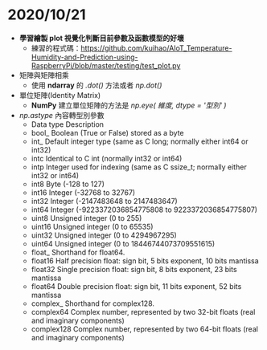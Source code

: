 # 2020/10/21
* **學習繪製 plot 視覺化判斷目前參數及函數模型的好壞**
    * 練習的程式碼：https://github.com/kuihao/AIoT_Temperature-Humidity-and-Prediction-using-RaspberryPi/blob/master/testing/test_plot.py
* 矩陣與矩陣相乘
    * 使用 **ndarray** 的 *.dot()* 方法或者 *np.dot()*
* 單位矩陣(Identity Matrix)
    * **NumPy** 建立單位矩陣的方法是 *np.eye( 維度, dtype = '型別' )*
* *np.astype* 內容轉型別參數
    * Data type  Description
    * bool_  Boolean (True or False) stored as a byte
    * int_  Default integer type (same as C long; normally either int64 or int32)
    * intc  Identical to C int (normally int32 or int64)
    * intp  Integer used for indexing (same as C ssize_t; normally either int32 or int64)
    * int8  Byte (-128 to 127)
    * int16  Integer (-32768 to 32767)
    * int32  Integer (-2147483648 to 2147483647)
    * int64  Integer (-9223372036854775808 to 9223372036854775807)
    * uint8  Unsigned integer (0 to 255)
    * uint16 Unsigned integer (0 to 65535)
    * uint32 Unsigned integer (0 to 4294967295)
    * uint64 Unsigned integer (0 to 18446744073709551615)
    * float_ Shorthand for float64.
    * float16 Half precision float: sign bit, 5 bits exponent, 10 bits mantissa
    * float32 Single precision float: sign bit, 8 bits exponent, 23 bits mantissa
    * float64 Double precision float: sign bit, 11 bits exponent, 52 bits mantissa
    * complex_  Shorthand for complex128.
    * complex64  Complex number, represented by two 32-bit floats (real and imaginary components)
    * complex128 Complex number, represented by two 64-bit floats (real and imaginary components)